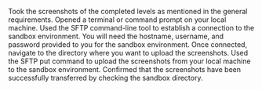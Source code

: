 Took the screenshots of the completed levels as mentioned in the general requirements.
Opened a terminal or command prompt on your local machine.
Used the SFTP command-line tool to establish a connection to the sandbox environment. You will need the hostname, username, and password provided to you for the sandbox environment.
Once connected, navigate to the directory where you want to upload the screenshots.
Used the SFTP put command to upload the screenshots from your local machine to the sandbox environment.
Confirmed that the screenshots have been successfully transferred by checking the sandbox directory.
